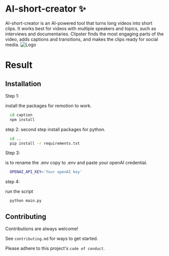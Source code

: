 
# AI-short-creator ✨

AI-short-creator is an AI-powered tool that turns long videos into short clips. It works best for videos with multiple speakers and topics, such as interviews and documentaries. Clipster finds the most engaging parts of the video, adds captions and transitions, and makes the clips ready for social media.
![Logo](https://th.bing.com/th/id/OIG.DXZZsyt9aBRpjM2P6F5U?pid=ImgGn)

# Result



## Installation

Step 1:

install the packages for remotion to work.
```bash
  cd caption
  npm install
```
step 2:
second step install packages for python.
```bash
  cd ..
  pip install -r requirements.txt
```
Step 3:

is to rename the .env copy to .env and paste your openAI credential.

```bash
  OPENAI_API_KEY='Your openAI key'
```

step 4:

run the script
```bash
  python main.py
```

    
## Contributing

Contributions are always welcome!

See `contributing.md` for ways to get started.

Please adhere to this project's `code of conduct`.

